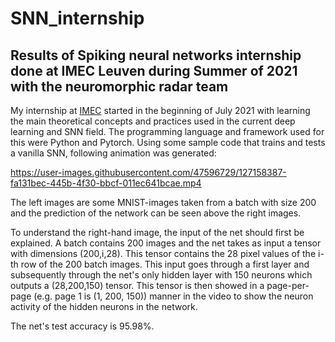 # SNN_internship

Results of Spiking neural networks internship done at IMEC Leuven during Summer of 2021 with the neuromorphic radar team
---
My internship at [IMEC](https://www.imec-int.com/en) started in the beginning of July 2021 with learning the main theoretical concepts and practices used in the current deep learning and SNN field. The programming language and framework used for this were Python and Pytorch. Using some sample code that trains and tests a vanilla SNN, following animation was generated:

https://user-images.githubusercontent.com/47596729/127158387-fa131bec-445b-4f30-bbcf-011ec641bcae.mp4

The left images are some MNIST-images taken from a batch with size 200 and the prediction of the network can be seen above the right images.

To understand the right-hand image, the input of the net should first be explained. A batch contains 200 images and the net takes as input a tensor with dimensions (200,i,28). This tensor contains the 28 pixel values of the i-th row of the 200 batch images. This input goes through a first layer and subsequently through the net's only hidden layer with 150 neurons which outputs a (28,200,150) tensor. This tensor is then showed in a page-per-page (e.g. page 1 is (1, 200, 150)) manner in the video to show the neuron activity of the hidden neurons in the network.

The net's test accuracy is 95.98%.
